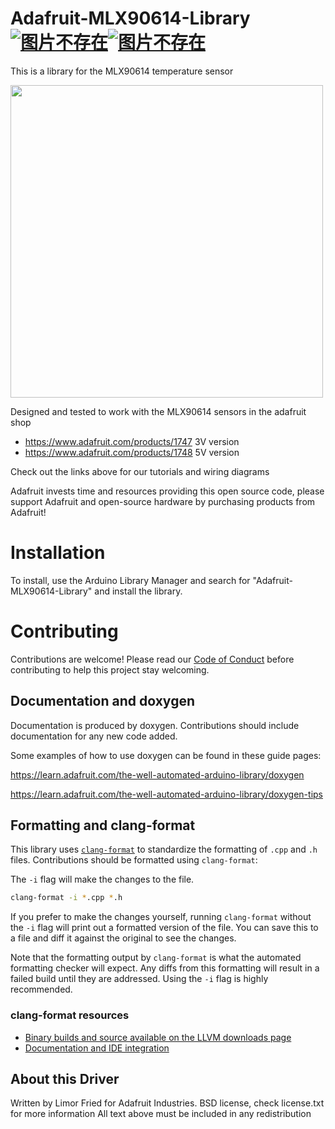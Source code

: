 # Adafruit-MLX90614-Library [![图片不存在](https://github.com/adafruit/Adafruit-MLX90614-Library/workflows/Arduino%20Library%20CI/badge.svg)](https://github.com/adafruit/Adafruit-MLX90614-Library/actions)[![图片不存在](https://github.com/adafruit/ci-arduino/blob/master/assets/doxygen_badge.svg)](http://adafruit.github.io/Adafruit-MLX90614-Library/html/index.html)

This is a library for the MLX90614 temperature sensor

<a href="https://www.adafruit.com/products/1747"><img src="https://cdn-shop.adafruit.com/970x728/1747-00.jpg" width="500px"></a>

Designed and tested  to work with the MLX90614 sensors in the adafruit shop
 * https://www.adafruit.com/products/1747 3V version
 * https://www.adafruit.com/products/1748 5V version

Check out the links above for our tutorials and wiring diagrams

Adafruit invests time and resources providing this open source code, please support Adafruit and open-source hardware by purchasing products from Adafruit!

# Installation
To install, use the Arduino Library Manager and search for "Adafruit-MLX90614-Library" and install the library.

# Contributing

Contributions are welcome! Please read our [Code of Conduct](https://github.com/adafruit/Adafruit-MLX90614-Library/blob/master/CODE_OF_CONDUCT.md>)
before contributing to help this project stay welcoming.

## Documentation and doxygen
Documentation is produced by doxygen. Contributions should include documentation for any new code added.

Some examples of how to use doxygen can be found in these guide pages:

https://learn.adafruit.com/the-well-automated-arduino-library/doxygen

https://learn.adafruit.com/the-well-automated-arduino-library/doxygen-tips

## Formatting and clang-format
This library uses [`clang-format`](https://releases.llvm.org/download.html) to standardize the formatting of `.cpp` and `.h` files. 
Contributions should be formatted using `clang-format`:

The `-i` flag will make the changes to the file.
```bash
clang-format -i *.cpp *.h
```
If you prefer to make the changes yourself, running `clang-format` without the `-i` flag will print out a formatted version of the file. You can save this to a file and diff it against the original to see the changes.

Note that the formatting output by `clang-format` is what the automated formatting checker will expect. Any diffs from this formatting will result in a failed build until they are addressed. Using the `-i` flag is highly recommended.

### clang-format resources
  * [Binary builds and source available on the LLVM downloads page](https://releases.llvm.org/download.html)
  * [Documentation and IDE integration](https://clang.llvm.org/docs/ClangFormat.html)

## About this Driver
Written by Limor Fried for Adafruit Industries.
BSD license, check license.txt for more information
All text above must be included in any redistribution
